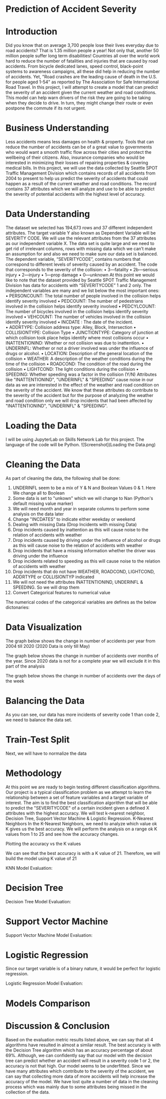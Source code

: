 # Prediction of Accident Severity
# Introduction
Did you know that on average 3,700 people lose their lives everyday due to road accidents? That is 1.35 million people a year! Not only that, another 50 million people suffer long term disabilities!
Countries all over the world work hard to reduce the number of fatalities and injuries that are caused by road accidents. From bicycle dedicated lanes, speed control, black-point systems to awareness campaigns, all these did help in reducing the number of accidents. Yet, "Road crashes are the leading cause of death in the U.S. for people aged 1-54" as reported by The Association for Safe International Road Travel. In this project, I will attempt to create a model that can predict the severity of an accident given the current weather and road conditions. This model can help warn drivers of the risk they are going to be taking when they decide to drive. In turn, they might change their route or even postpone the commute if its not urgent.

# Business Understanding
Less accidents means less damages on health & property. Tools that can reduce the number of accidents can be of a great value to governments who would want a smooth traffic flow across their cities and protect the wellbeing of their citizens. Also, insurance companies who would be interested in minimizing their losses of repairing properties & covering medical bills. In this project, we will use the data collected by Seattle SPOT Traffic Management Division which contains records of all accidents from 2004 to present to help us predict the severity of accidents that could happen as a result of the current weather and road conditions. The record contains 37 attributes which we will analyze and use to be able to predict the severity of potential accidents with the highest level of accuracy.
# Data Understanding
The dataset we selected has 194,673 rows and 37 different independent attributes. The target variable Y also known as Dependent Variable will be SEVERITY CODE. We will use the relevant attributes from the 37 attributes as our independent variable X. The data set is quite large and we need to get rid of irrelevant columns, rows with missing data which we can’t make an assumption for and also we need to make sure our data set is balanced.
The dependent variable, “SEVERITYCODE”, contains numbers that correspond to different levels of severity caused by an accident. The code that corresponds to the severity of the collision:
•	3—fatality
•	2b—serious injury
•	2—injury
•	1—prop damage
•	0—unknown
At this point we would like to note that the dataset provided by Seattle SPOT Traffic Management Division has data for accidents with “SEVERITYCODE” 1 and 2 only.
The independent variables are many and we list below the most important ones:
•	PERSONCOUNT: The total number of people involved in the collision helps identify severity involved
•	PEDCOUNT: The number of pedestrians involved in the collision helps identify severity involved
•	PEDCYLCOUNT: The number of bicycles involved in the collision helps identify severity involved
•	VEHCOUNT: The number of vehicles involved in the collision identify severity involved
•	INCDATE  : The date of the incident.  
•	ADDRTYPE: Collision address type: Alley, Block, Intersection
•	COLLISIONTYPE: Collision Type
•	JUNCTIONTYPE: Category of junction at which collision took place helps identify where most collisions occur
•	INATTENTIONIND: Whether or not collision was due to inattention.
•	UNDERINFL: Whether or not a driver involved was under the influence of drugs or alcohol. 
•	LOCATION: Description of the general location of the collision
•	WEATHER: A description of the weather conditions during the time of the collision
•	ROADCOND: The condition of the road during the collision
•	LIGHTCOND: The light conditions during the collision
•	SPEEDING: Whether speeding was a factor in the collision (Y/N)
Attributes like "INATTENTIONIND", "UNDERINFL" & "SPEEDING" cause noise in our data as we are interested in the effect of the weather and road condition on the severity of the accident. We know that these attributes do contribute to the severity of the accident but for the purpose of analyzing the weather and road condition only we will drop incidents that had been affected by "INATTENTIONIND", "UNDERINFL" & "SPEEDING".
# Loading the Data

I will be using JupyterLab on Skills Network Lab for this project. The language of the code will be Python.
![Screenshot](Loading the Data.png)
 
# Cleaning the Data
As part of cleaning the data, the following shall be done:
1)	UNDERINFL seem to be a mix of Y & N and Boolean Values 0 & 1. Here We change all to Boolean
2)	Some data is set to "unkown" which we will change to Nan (Python's default missing value marker)
3)	We will need month and year in separate columns to perform some analysis on the data later
4)	Change "INCDATES" to indicate either weekday or weekend
5)	Dealing with missing Data (Drop Incidents with missing Data)
6)	Drop incidents caused by inattention as this will cause noise to the relation of accidents with weather
7)	Drop incidents caused by driving under the influence of alcohol or drugs as this will cause noise to the relation of accidents with weather
8)	Drop incidents that have a missing information whether the driver was driving under the influence
9)	Drop incidents related to speeding as this will cause noise to the relation of accidents with weather
10)	Drop incidents that do not have WEATHER, ROADCOND, LIGHTCOND, ADDRTYPE or COLLISIONTYP indicated
11)	 We will not need the attributes INATTENTIONIND, UNDERINFL & SPEEDING. So we will drop them
12)	Convert Categorical features to numerical value
 
The numerical codes of the categorical variables are defines as the below dictonaries:
 

# Data Visualization 
The graph below shows the change in number of accidents per year from 2004 till 2020 (2020 Data is only till May)
 
The graph below shows the change in number of accidents over months of the year. Since 2020 data is not for a complete year we will exclude it in this part of the analysis
 
The graph below shows the change in number of accidents over the days of the week
 
# Balancing the Data
 
As you can see, our data has more incidents of severity code 1 than code 2, we need to balance the data set.
 
# Train-Test Split
 
Next, we will have to normalize the data
 
# Methodology
At this point we are ready to begin testing different classification algorithms. Our project is a typical classification problem as we attempt to learn the relationship between a set of feature variables and a target variable of interest. The aim is to find the best classification algorithm that will be able to predict the "SEVERITYCODE" of a certain incident given a defined X attributes with the highest accuracy. We will test k-nearest neighbor, Decision Tree, Support Vector Machine & Logistic Regression.
K-Nearest Neighbors
In the K-Nearest Neighbors, we need to analyze which value ok K gives us the best accuracy. We will perform the analysis on a range ok K values from 1 to 25 and see how the accuracy changes.
 
Plotting the accuracy vs the K values
 
We can see that the best accuracy is with a K value of 21. Therefore, we will build the model using K value of 21
 
KNN Model Evaluation:
 

# Decision Tree
 
Decision Tree Model Evaluation:
 
# Support Vector Machine
 
Support Vector Machine Model Evaluation:
 
# Logistic Regression
Since our target variable is of a binary nature, it would be perfect for logistic regression.
 
Logistic Regression Model Evaluation:
 
# Models Comparison
 

# Discussion & Conclusion
Based on the evaluation metric results listed above, we can say that all 4 algorithms have resulted in almost a similar result. The best accuracy is with the Decision Tree algorithm which has an accuracy percentage of about 69%. Although, we can confidently say that our model with the decision tree can predict whether an accident will result in a severity code 1 or 2, the accuracy is not that high. Our model seems to be underfitted. Since we have many attributes which contribute to the severity of the accident, we can say that collecting more data of more accidents will help increase the accuracy of the model. We have lost quite a number of data in the cleaning process which was mainly due to some attributes being missed in the collection of the data.

